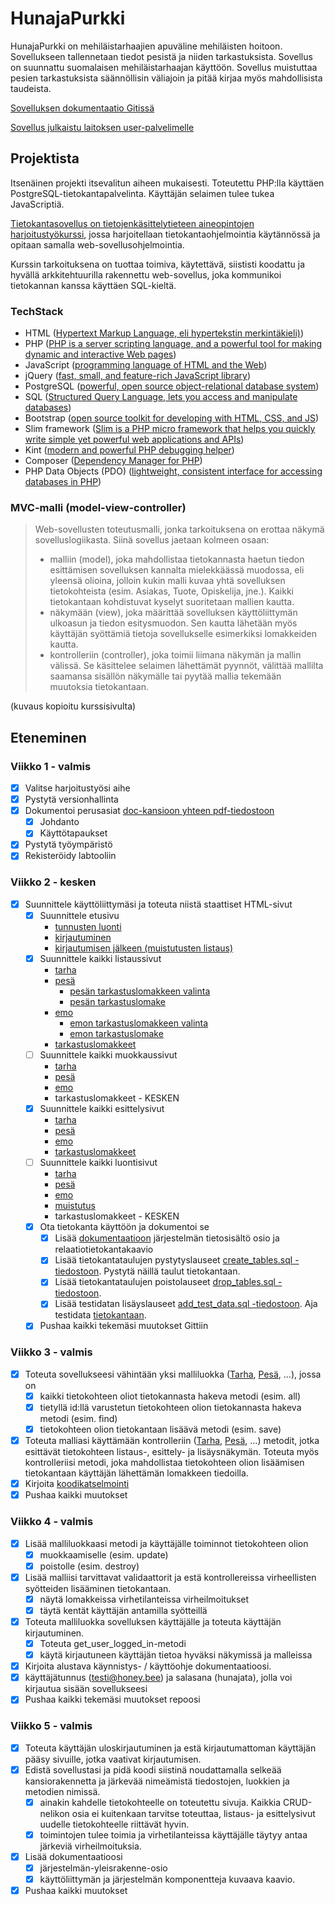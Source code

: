 # HunajaPurkki

HunajaPurkki on mehiläistarhaajien apuväline mehiläisten hoitoon. Sovellukseen tallennetaan tiedot pesistä ja niiden tarkastuksista. Sovellus on suunnattu suomalaisen mehiläistarhaajan käyttöön. Sovellus muistuttaa pesien tarkastuksista säännöllisin väliajoin ja pitää kirjaa myös mahdollisista taudeista.

[Sovelluksen dokumentaatio Gitissä](./doc/hunajapurkki.pdf)

[Sovellus julkaistu laitoksen user-palvelimelle](http://tainalep.users.cs.helsinki.fi/hunajapurkki/)

## Projektista

Itsenäinen projekti itsevalitun aiheen mukaisesti. Toteutettu PHP:lla käyttäen PostgreSQL-tietokantapalvelinta. Käyttäjän selaimen tulee tukea JavaScriptiä.

[Tietokantasovellus on tietojenkäsittelytieteen aineopintojen harjoitustyökurssi](http://tsoha.github.io/), jossa harjoitellaan tietokantaohjelmointia käytännössä ja opitaan samalla web-sovellusohjelmointia.

Kurssin tarkoituksena on tuottaa toimiva, käytettävä, siististi koodattu ja hyvällä arkkitehtuurilla rakennettu web-sovellus, joka kommunikoi tietokannan kanssa käyttäen SQL-kieltä.

### TechStack

- HTML ([Hypertext Markup Language, eli hypertekstin merkintäkieli)](https://fi.wikipedia.org/wiki/HTML))
- PHP ([PHP is a server scripting language, and a powerful tool for making dynamic and interactive Web pages](https://www.w3schools.com/php/))
- JavaScript ([programming language of HTML and the Web](https://www.w3schools.com/js/))
- jQuery ([fast, small, and feature-rich JavaScript library](http://jquery.com/))
- PostgreSQL ([powerful, open source object-relational database system](http://www.tutorialspoint.com/postgresql/index.htm))
- SQL ([Structured Query Language, lets you access and manipulate databases](https://www.w3schools.com/sql/sql_intro.asp))
- Bootstrap ([open source toolkit for developing with HTML, CSS, and JS](http://getbootstrap.com/))
- Slim framework ([Slim is a PHP micro framework that helps you quickly write simple yet powerful web applications and APIs](https://www.slimframework.com/))
- Kint ([modern and powerful PHP debugging helper](https://kint-php.github.io/kint/))
- Composer ([Dependency Manager for PHP](https://getcomposer.org/))
- PHP Data Objects (PDO) ([lightweight, consistent interface for accessing databases in PHP](http://php.net/manual/en/intro.pdo.php))

### MVC-malli (model-view-controller)

> Web-sovellusten toteutusmalli, jonka tarkoituksena on erottaa näkymä sovelluslogiikasta.
Siinä sovellus jaetaan kolmeen osaan:
>
> - malliin (model), joka mahdollistaa tietokannasta haetun tiedon esittämisen sovelluksen kannalta mielekkäässä muodossa, eli yleensä olioina, jolloin kukin malli kuvaa yhtä sovelluksen tietokohteista (esim. Asiakas, Tuote, Opiskelija, jne.). Kaikki tietokantaan kohdistuvat kyselyt suoritetaan mallien kautta.
> - näkymään (view), joka määrittää sovelluksen käyttöliittymän ulkoasun ja tiedon esitysmuodon. Sen kautta lähetään myös käyttäjän syöttämiä tietoja sovellukselle esimerkiksi lomakkeiden kautta.
> - kontrolleriin (controller), joka toimii liimana näkymän ja mallin välissä. Se käsittelee selaimen lähettämät pyynnöt, välittää mallilta saamansa sisällön näkymälle tai pyytää mallia tekemään muutoksia tietokantaan.

(kuvaus kopioitu kurssisivulta)

## Eteneminen

### Viikko 1 - valmis
- [x] Valitse harjoitustyösi aihe
- [x] Pystytä versionhallinta
- [x] Dokumentoi perusasiat [doc-kansioon yhteen pdf-tiedostoon](./doc/hunajapurkki.pdf)
  - [x] Johdanto
  - [x] Käyttötapaukset
- [x] Pystytä työympäristö
- [x] Rekisteröidy labtooliin

### Viikko 2 - kesken
- [x] Suunnittele käyttöliittymäsi ja toteuta niistä staattiset HTML-sivut
  - [x] Suunnittele etusivu
    - [tunnusten luonti](http://tainalep.users.cs.helsinki.fi/hunajapurkki/static/signup)
    - [kirjautuminen](http://tainalep.users.cs.helsinki.fi/hunajapurkki/static/home)
    - [kirjautumisen jälkeen (muistutusten listaus)](http://tainalep.users.cs.helsinki.fi/hunajapurkki/static/login)
  - [x] Suunnittele kaikki listaussivut
    - [tarha](http://tainalep.users.cs.helsinki.fi/hunajapurkki/static/hive/list)
    - [pesä](http://tainalep.users.cs.helsinki.fi/hunajapurkki/static/apiary/list)
      - [pesän tarkastuslomakkeen valinta](http://tainalep.users.cs.helsinki.fi/hunajapurkki/static/apiary/inspection)
      - [pesän tarkastuslomake](http://tainalep.users.cs.helsinki.fi/hunajapurkki/static/apiary/inspectionForm)
    - [emo](http://tainalep.users.cs.helsinki.fi/hunajapurkki/static/queen/list)
      - [emon tarkastuslomakkeen valinta](http://tainalep.users.cs.helsinki.fi/hunajapurkki/static/queen/inspection)
      - [emon tarkastuslomake](http://tainalep.users.cs.helsinki.fi/hunajapurkki/static/queen/inspectionForm)
    - [tarkastuslomakkeet](http://tainalep.users.cs.helsinki.fi/hunajapurkki/static/inspection/list)
  - [ ] Suunnittele kaikki muokkaussivut
    - [tarha](http://tainalep.users.cs.helsinki.fi/hunajapurkki/static/hive/edit)
    - [pesä](http://tainalep.users.cs.helsinki.fi/hunajapurkki/static/apiary/edit)
    - [emo](http://tainalep.users.cs.helsinki.fi/hunajapurkki/static/queen/edit)
    - tarkastuslomakkeet - KESKEN
  - [x] Suunnittele kaikki esittelysivut
    - [tarha](http://tainalep.users.cs.helsinki.fi/hunajapurkki/static/hive/show)
    - [pesä](http://tainalep.users.cs.helsinki.fi/hunajapurkki/static/apiary/show)
    - [emo](http://tainalep.users.cs.helsinki.fi/hunajapurkki/static/queen/show)
    - [tarkastuslomakkeet](http://tainalep.users.cs.helsinki.fi/hunajapurkki/static/inspection/show)
  - [ ] Suunnittele kaikki luontisivut
    - [tarha](http://tainalep.users.cs.helsinki.fi/hunajapurkki/static/hive/new)
    - [pesä](http://tainalep.users.cs.helsinki.fi/hunajapurkki/static/apiary/new)
    - [emo](http://tainalep.users.cs.helsinki.fi/hunajapurkki/static/queen/new)
    - [muistutus](http://tainalep.users.cs.helsinki.fi/hunajapurkki/static/reminder/new)
    - tarkastuslomakkeet - KESKEN
  - [x] Ota tietokanta käyttöön ja dokumentoi se
    - [x] Lisää [dokumentaatioon](./doc/hunajapurkki.pdf) järjestelmän tietosisältö osio ja relaatiotietokantakaavio
    - [x] Lisää tietokantataulujen pystytyslauseet [create_tables.sql -tiedostoon](./sql/create_tables.sql). Pystytä näillä taulut tietokantaan.
    - [x] Lisää tietokantataulujen poistolauseet [drop_tables.sql -tiedostoon](./sql/drop_tables.sql).
    - [x] Lisää testidatan lisäyslauseet [add_test_data.sql -tiedostoon](./sql/add_test_data.sql). Aja testidata [tietokantaan](http://tainalep.users.cs.helsinki.fi/hunajapurkki/tietokantayhteys).
  - [x] Pushaa kaikki tekemäsi muutokset Gittiin

### Viikko 3 - valmis
- [x] Toteuta sovellukseesi vähintään yksi malliluokka ([Tarha](./app/models/hive.php), [Pesä](./app/models/apiary.php), ...), jossa on
  - [x] kaikki tietokohteen oliot tietokannasta hakeva metodi (esim. all)
  - [x] tietyllä id:llä varustetun tietokohteen olion tietokannasta hakeva metodi (esim. find)
  - [x] tietokohteen olion tietokantaan lisäävä metodi (esim. save)
- [x] Toteuta malliasi käyttämään kontrolleriin ([Tarha](./app/controllers/hive_controller.php), [Pesä](./app/controllers/apiary_controller.php), ...) metodit, jotka esittävät tietokohteen listaus-, esittely- ja lisäysnäkymän. Toteuta myös kontrolleriisi metodi, joka mahdollistaa tietokohteen olion lisäämisen tietokantaan käyttäjän lähettämän lomakkeen tiedoilla.
- [x] Kirjoita [koodikatselmointi](https://github.com/ihamaki/LahjaSovellus/issues/1)
- [x] Pushaa kaikki muutokset

### Viikko 4 - valmis
- [x] Lisää malliluokkaasi metodi ja käyttäjälle toiminnot tietokohteen olion
  - [x] muokkaamiselle (esim. update)
  - [x] poistolle (esim. destroy)
- [x] Lisää malliisi tarvittavat validaattorit ja estä kontrollereissa virheellisten syötteiden lisääminen tietokantaan.
  - [x] näytä lomakkeissa virhetilanteissa virheilmoitukset
  - [x] täytä kentät käyttäjän antamilla syötteillä
- [x] Toteuta malliluokka sovelluksen käyttäjälle ja toteuta käyttäjän kirjautuminen.
  - [x] Toteuta get_user_logged_in-metodi
  - [x] käytä kirjautuneen käyttäjän tietoa hyväksi näkymissä ja malleissa
- [x] Kirjoita alustava käynnistys- / käyttöohje dokumentaatioosi.
- [x] käyttäjätunnus (testi@honey.bee) ja salasana (hunajata), jolla voi kirjautua sisään sovellukseesi
- [x] Pushaa kaikki tekemäsi muutokset repoosi

### Viikko 5 - valmis
- [x] Toteuta käyttäjän uloskirjautuminen ja estä kirjautumattoman käyttäjän pääsy sivuille, jotka vaativat kirjautumisen.
- [x] Edistä sovellustasi ja pidä koodi siistinä noudattamalla selkeää kansiorakennetta ja järkevää nimeämistä tiedostojen, luokkien ja metodien nimissä.
  - [x] ainakin kahdelle tietokohteelle on toteutettu sivuja. Kaikkia CRUD-nelikon osia ei kuitenkaan tarvitse toteuttaa, listaus- ja esittelysivut uudelle tietokohteelle riittävät hyvin.
  - [x] toimintojen tulee toimia ja virhetilanteissa käyttäjälle täytyy antaa järkeviä virheilmoituksia.
- [x] Lisää dokumentaatioosi
  - [x] järjestelmän-yleisrakenne-osio
  - [x] käyttöliittymän ja järjestelmän komponentteja kuvaava kaavio.
- [x] Pushaa kaikki muutokset
